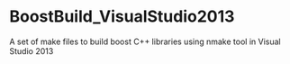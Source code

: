 # BoostBuild_VisualStudio2013
A set of make files to build boost C++ libraries using nmake tool in Visual Studio 2013
